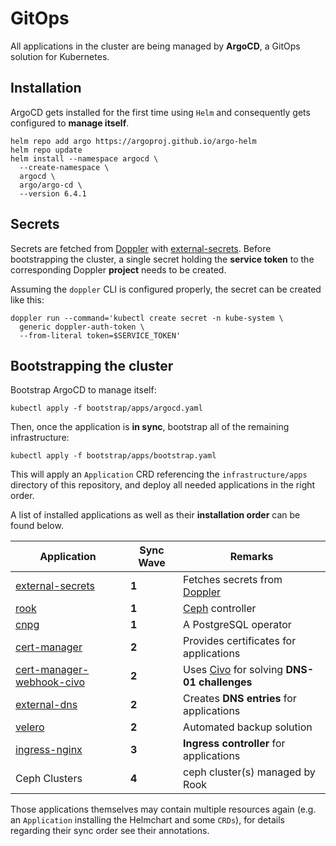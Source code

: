 # GitOps

All applications in the cluster are being managed by
**ArgoCD**, a GitOps solution for Kubernetes.

## Installation

ArgoCD gets installed for the first time using `Helm`
and consequently gets configured to **manage itself**.

```console
helm repo add argo https://argoproj.github.io/argo-helm
helm repo update
helm install --namespace argocd \
  --create-namespace \
  argocd \
  argo/argo-cd \
  --version 6.4.1
```

## Secrets

Secrets are fetched from [Doppler](https://doppler.com) with [external-secrets](https://external-secrets.io).
Before bootstrapping the cluster, a single secret holding the
**service token** to the corresponding Doppler **project** needs
to be created.

Assuming the `doppler` CLI is configured properly, the secret can
be created like this:

```console
doppler run --command='kubectl create secret -n kube-system \
  generic doppler-auth-token \
  --from-literal token=$SERVICE_TOKEN'
```

## Bootstrapping the cluster

Bootstrap ArgoCD to manage itself:

```console
kubectl apply -f bootstrap/apps/argocd.yaml
```

Then, once the application is **in sync**, bootstrap all of the
remaining infrastructure:

```console
kubectl apply -f bootstrap/apps/bootstrap.yaml
```

This will apply an `Application` CRD referencing the `infrastructure/apps`
directory of this repository, and deploy all needed applications in the right
order.

A list of installed applications as well as their **installation
order** can be found below.

| Application | Sync Wave | Remarks |
|-------------|-----------|---------|
|[external-secrets](https://external-secrets.io)|**1**|Fetches secrets from [Doppler](https://doppler.com)|
|[rook](https://rook.io)|**1**|[Ceph](https://ceph.com) controller|
|[cnpg](https://cloudnative-pg.io)|**1**|A PostgreSQL operator|
|[cert-manager](https://cert-manager.io)|**2**|Provides certificates for applications|
|[cert-manager-webhook-civo](https://github.com/okteto/cert-manager-webhook-civo)|**2**|Uses [Civo](https://civo.com) for solving **DNS-01 challenges**|
|[external-dns](https://kubernetes-sigs.github.io/external-dns/v0.14.0/)|**2**|Creates **DNS entries** for applications|
|[velero](https://velero.io)|**2**|Automated backup solution|
|[ingress-nginx](https://kubernetes.github.io/ingress-nginx)|**3**|**Ingress controller** for applications|
|Ceph Clusters|**4**|ceph cluster(s) managed by Rook|

Those applications themselves may contain multiple resources again
(e.g. an `Application` installing the Helmchart and some `CRDs`),
for details regarding their sync order see their annotations.
